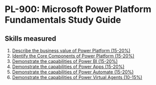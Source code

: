 # PL-900: Microsoft Power Platform Fundamentals Study Guide
## Skills measured

1. [Describe the business value of Power Platform (15-20%)]()
2. [Identify the Core Components of Power Platform (15-20%)]()
3. [Demonstrate the capabilities of Power BI (15-20%)]()
4. [Demonstrate the capabilities of Power Apps (15-20%)]()
5. [Demonstrate the capabilities of Power Automate (15-20%)]()
6. [Demonstrate the capabilities of Power Virtual Agents (10-15%)]()